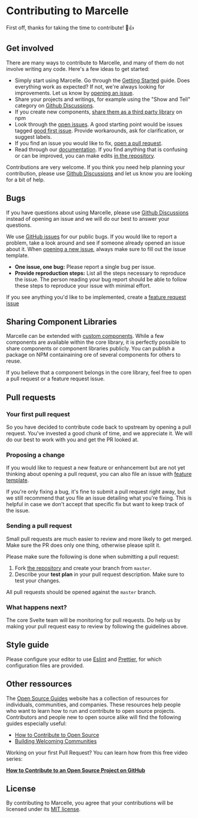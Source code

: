 # Contributing to Marcelle

First off, thanks for taking the time to contribute! 🎉👍

## Get involved

There are many ways to contribute to Marcelle, and many of them do not involve writing any code. Here's a few ideas to get started:

- Simply start using Marcelle. Go through the [Getting Started](https://marcelle.dev/guide/getting-started.html) guide. Does everything work as expected? If not, we're always looking for improvements. Let us know by [opening an issue](#reporting-new-issues).
- Share your projects and writings, for example using the "Show and Tell" category on [Github Discussions](https://github.com/marcellejs/marcelle/discussions).
- If you create new components, [share them as a third party library](#sharing-component-libraries) on npm
- Look through the [open issues](https://github.com/marcellejs/marcelle/issues). A good starting point would be issues tagged [good first issue](https://github.com/marcellejs/marcelle/issues?q=is%3Aissue+is%3Aopen+label%3A%22good+first+issue%22). Provide workarounds, ask for clarification, or suggest labels.
- If you find an issue you would like to fix, [open a pull request](#your-first-pull-request).
- Read through our [documentation](https://marcelle.dev/). If you find anything that is confusing or can be improved, you can make edits [in the repository](https://github.com/marcellejs/marcelle/tree/master/docs).

Contributions are very welcome. If you think you need help planning your contribution, please use [Github Discussions](https://github.com/marcellejs/marcelle/discussions) and let us know you are looking for a bit of help.

## Bugs

If you have questions about using Marcelle, please use [Github Discussions](https://github.com/marcellejs/marcelle/discussions) instead of opening an issue and we will do our best to answer your questions.

We use [GitHub issues](https://github.com/marcellejs/marcelle/issues) for our public bugs. If you would like to report a problem, take a look around and see if someone already opened an issue about it. When [opening a new issue](https://github.com/marcellejs/marcelle/issues/new/choose), always make sure to fill out the issue template.

- **One issue, one bug:** Please report a single bug per issue.
- **Provide reproduction steps:** List all the steps necessary to reproduce the issue. The person reading your bug report should be able to follow these steps to reproduce your issue with minimal effort.

If you see anything you'd like to be implemented, create a [feature request issue](https://github.com/marcellejs/marcelle/issues/new?template=feature_request.md)

## Sharing Component Libraries

Marcelle can be extended with [custom components](https://marcelle.dev/guide/creating-components.html). While a few components are available within the core library, it is perfectly possible to share components or component libraries publicly. You can publish a package on NPM containaining ore of several components for others to reuse.

If you believe that a component belongs in the core library, feel free to open a pull request or a feature request issue.

## Pull requests

### Your first pull request

So you have decided to contribute code back to upstream by opening a pull request. You've invested a good chunk of time, and we appreciate it. We will do our best to work with you and get the PR looked at.

### Proposing a change

If you would like to request a new feature or enhancement but are not yet thinking about opening a pull request, you can also file an issue with [feature template](https://github.com/marcellejs/marcelle/issues/new?template=feature_request.md).

If you're only fixing a bug, it's fine to submit a pull request right away, but we still recommend that you file an issue detailing what you're fixing. This is helpful in case we don't accept that specific fix but want to keep track of the issue.

### Sending a pull request

Small pull requests are much easier to review and more likely to get merged. Make sure the PR does only one thing, otherwise please split it.

Please make sure the following is done when submitting a pull request:

1. Fork [the repository](https://github.com/marcellejs/marcelle) and create your branch from `master`.
2. Describe your **test plan** in your pull request description. Make sure to test your changes.

All pull requests should be opened against the `master` branch.

### What happens next?

The core Svelte team will be monitoring for pull requests. Do help us by making your pull request easy to review by following the guidelines above.

## Style guide

Please configure your editor to use [Eslint](https://eslint.org) and [Prettier](https://prettier.io/), for which configuration files are provided.

## Other ressources

The [Open Source Guides](https://opensource.guide/) website has a collection of resources for individuals, communities, and companies. These resources help people who want to learn how to run and contribute to open source projects. Contributors and people new to open source alike will find the following guides especially useful:

- [How to Contribute to Open Source](https://opensource.guide/how-to-contribute/)
- [Building Welcoming Communities](https://opensource.guide/building-community/)

Working on your first Pull Request? You can learn how from this free video series:

[**How to Contribute to an Open Source Project on GitHub**](https://egghead.io/courses/how-to-contribute-to-an-open-source-project-on-github)

## License

By contributing to Marcelle, you agree that your contributions will be licensed under its [MIT license](https://github.com/marcellejs/marcelle/blob/master/LICENSE).
